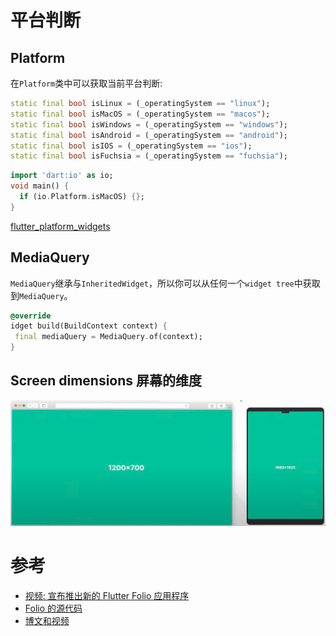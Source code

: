 # 平台判断

## Platform

在`Platform`类中可以获取当前平台判断:

```dart
static final bool isLinux = (_operatingSystem == "linux");
static final bool isMacOS = (_operatingSystem == "macos");
static final bool isWindows = (_operatingSystem == "windows");
static final bool isAndroid = (_operatingSystem == "android");
static final bool isIOS = (_operatingSystem == "ios");
static final bool isFuchsia = (_operatingSystem == "fuchsia");
```

```dart
import 'dart:io' as io;
void main() {
  if (io.Platform.isMacOS) {};
}
```

[flutter_platform_widgets]()

## MediaQuery

`MediaQuery`继承与`InheritedWidget`，所以你可以从任何一个`widget tree`中获取到`MediaQuery`。

```dart
@override
idget build(BuildContext context) {
 final mediaQuery = MediaQuery.of(context);
}
```

## Screen dimensions 屏幕的维度

<img src="/assets/images/layout/01.png"/>

# 参考

* [视频: 宣布推出新的 Flutter Folio 应用程序](https://youtu.be/x4xZkdlADWo)
* [Folio 的源代码](https://github.com/gskinnerTeam/flutter-folio)
* [博文和视频](https://aloisdeniel.com/#/posts/adaptative-ui)

